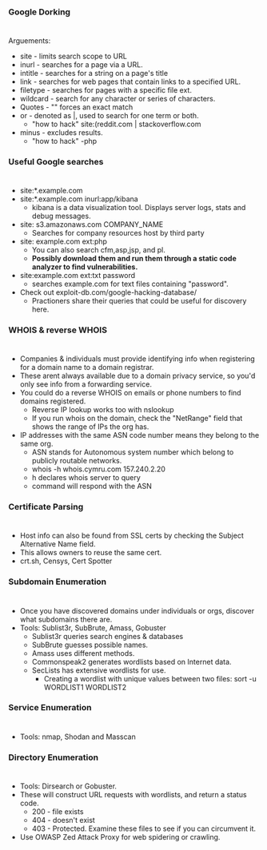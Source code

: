 ### Google Dorking
#
Arguements:
* site - limits search scope to URL
* inurl - searches for a page via a URL.
* intitle - searches for a string on a page's title
* link - searches for web pages that contain links to a specified URL.
* filetype - searches for pages with a specific file ext.
* wildcard - search for any character or series of characters.
* Quotes - "" forces an exact match
* or - denoted as |, used to search for one term or both.
    * "how to hack" site:(reddit.com | stackoverflow.com
* minus - excludes results.
    * "how to hack" -php

###  Useful Google searches
#
* site:*.example.com
* site:*.example.com inurl:app/kibana
    * kibana is a data visualization tool. Displays server logs, stats and debug messages.
* site: s3.amazonaws.com COMPANY_NAME
    * Searches for company resources host by third party
* site: example.com ext:php
    * You can also search cfm,asp,jsp, and pl.
    * **Possibly download them and run them through a static code analyzer to find vulnerabilities.**
* site:example.com ext:txt password
    * searches example.com for text files containing "password".
* Check out exploit-db.com/google-hacking-database/
    * Practioners share their queries that could be useful for discovery here.

### WHOIS & reverse WHOIS
#
* Companies & individuals must provide identifying info when registering for a domain name to a domain registrar.
* These arent always available due to a domain privacy service, so you'd only see info from a forwarding service.
* You could do a reverse WHOIS on emails or phone numbers to find domains registered.
    * Reverse IP lookup works too with nslookup
    * If you run whois on the domain, check the "NetRange" field that shows the range of IPs the org has.
* IP addresses with the same ASN code number means they belong to the same org.
    * ASN stands for Autonomous system number which belong to publicly routable networks.
    * whois -h whois.cymru.com 157.240.2.20
    * h declares whois server to query
    * command will respond with the ASN

### Certificate Parsing
#
* Host info can also be found from SSL certs by checking the Subject Alternative Name field.
* This allows owners to reuse the same cert.
* crt.sh, Censys, Cert Spotter

### Subdomain Enumeration
#
* Once you have discovered domains under individuals or orgs, discover what subdomains there are.
* Tools: Sublist3r, SubBrute, Amass, Gobuster
    * Sublist3r queries search engines & databases
    * SubBrute guesses possible names.
    * Amass uses different methods.
    * Commonspeak2 generates wordlists based on Internet data.
    * SecLists has extensive wordlists for use.
        * Creating a wordlist with unique values between two files:
        sort -u WORDLIST1 WORDLIST2
        
### Service Enumeration
#
 * Tools: nmap, Shodan and Masscan
 
### Directory Enumeration
#
 * Tools: Dirsearch or Gobuster.
 * These will construct URL requests with wordlists, and return a status code.
     * 200 - file exists
     * 404 - doesn't exist
     * 403 - Protected. Examine these files to see if you can circumvent it.
 * Use OWASP Zed Attack Proxy for web spidering or crawling. 
 
